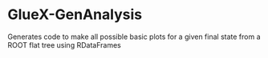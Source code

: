 # GlueX-GenAnalysis
Generates code to make all possible basic plots for a given final state from a ROOT flat tree using RDataFrames
